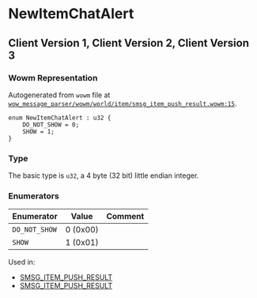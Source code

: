 # NewItemChatAlert

## Client Version 1, Client Version 2, Client Version 3

### Wowm Representation

Autogenerated from `wowm` file at [`wow_message_parser/wowm/world/item/smsg_item_push_result.wowm:15`](https://github.com/gtker/wow_messages/tree/main/wow_message_parser/wowm/world/item/smsg_item_push_result.wowm#L15).

```rust,ignore
enum NewItemChatAlert : u32 {
    DO_NOT_SHOW = 0;
    SHOW = 1;
}
```
### Type
The basic type is `u32`, a 4 byte (32 bit) little endian integer.
### Enumerators
| Enumerator | Value  | Comment |
| --------- | -------- | ------- |
| `DO_NOT_SHOW` | 0 (0x00) |  |
| `SHOW` | 1 (0x01) |  |

Used in:
* [SMSG_ITEM_PUSH_RESULT](smsg_item_push_result.md)
* [SMSG_ITEM_PUSH_RESULT](smsg_item_push_result.md)

